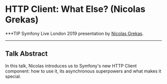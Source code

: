 # HTTP Client: What Else? (Nicolas Grekas)

***TIP
Symfony Live London 2019 presentation by [Nicolas Grekas](https://connect.symfony.com/api/alternates/072fe4aa-78a1-45c7-b802-34eb632562ef).
***

## Talk Abstract

In this talk, Nicolas introduces us to Symfony's new HTTP Client component: how
to use it, its asynchronous superpowers and what makes it special.
